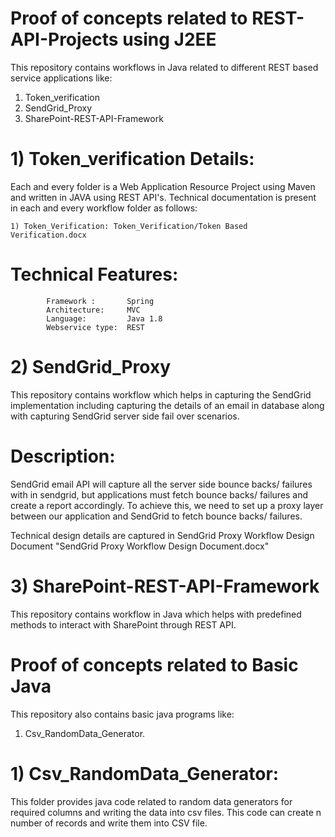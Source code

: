 # Proof of concepts related to REST-API-Projects using J2EE
This repository contains workflows in Java related to different REST based service applications like:
1) Token_verification
2) SendGrid_Proxy
3) SharePoint-REST-API-Framework

# 1) Token_verification Details:
Each and every folder is a Web Application Resource Project using Maven and written in JAVA using REST API's. Technical documentation is present in each and every workflow folder as follows:

    1) Token_Verification: Token_Verification/Token Based Verification.docx

# Technical Features: 

            Framework :       Spring
            Architecture:     MVC
            Language:         Java 1.8
            Webservice type:  REST


# 2) SendGrid_Proxy
This repository contains workflow which helps in capturing the SendGrid implementation including capturing the details of an email in database along with capturing SendGrid server side fail over scenarios.

# Description:

SendGrid email API will capture all the server side bounce backs/ failures with in sendgrid, but applications must fetch bounce backs/ failures and create a report accordingly. To achieve this, we need to set up a proxy layer between our application and SendGrid to fetch bounce backs/ failures.

Technical design details are captured in SendGrid Proxy Workflow Design Document "SendGrid Proxy Workflow Design Document.docx"


# 3) SharePoint-REST-API-Framework
This repository contains workflow in Java which helps with predefined methods to interact with SharePoint through REST API.

# Proof of concepts related to Basic Java
This repository also contains basic java programs like:
1) Csv_RandomData_Generator.

# 1) Csv_RandomData_Generator: 
This folder provides java code related to random data generators for required columns and writing the data into csv files. This code can create n number of records and write them into CSV file. 


